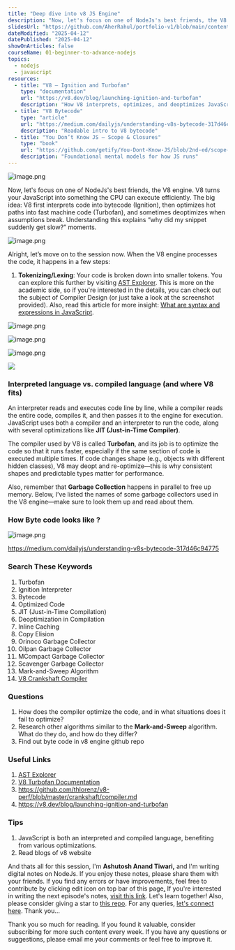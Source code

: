 ```yaml
---
title: "Deep dive into v8 JS Engine"
description: "Now, let's focus on one of NodeJs's best friends, the V8 Engine. It takes the code and runs it. Before doing anything, I just want you to read this carefully."
slidesUrl: "https://github.com/AherRahul/portfolio-v1/blob/main/content/articles"
dateModified: "2025-04-12"
datePublished: "2025-04-12"
showOnArticles: false
courseName: 01-beginner-to-advance-nodejs
topics:
  - nodejs
  - javascript
resources:
  - title: "V8 – Ignition and Turbofan"
    type: "documentation"
    url: "https://v8.dev/blog/launching-ignition-and-turbofan"
    description: "How V8 interprets, optimizes, and deoptimizes JavaScript"
  - title: "V8 Bytecode"
    type: "article"
    url: "https://medium.com/dailyjs/understanding-v8s-bytecode-317d46c94775"
    description: "Readable intro to V8 bytecode"
  - title: "You Don’t Know JS – Scope & Closures"
    type: "book"
    url: "https://github.com/getify/You-Dont-Know-JS/blob/2nd-ed/scope-closures/README.md"
    description: "Foundational mental models for how JS runs"
---
```



![image.png](https://res.cloudinary.com/duojkrgue/image/upload/v1757930704/Portfolio/nodeJsCourse/8.png)


Now, let's focus on one of NodeJs's best friends, the V8 engine. V8 turns your JavaScript into something the CPU can execute efficiently. The big idea: V8 first interprets code into bytecode (Ignition), then optimizes hot paths into fast machine code (Turbofan), and sometimes deoptimizes when assumptions break. Understanding this explains “why did my snippet suddenly get slow?” moments.

![image.png](https://heyashu.in/images/blogs/eoi82.png)

Alright, let’s move on to the session now. When the V8 engine processes the code, it happens in a few steps:

1. **Tokenizing/Lexing**: Your code is broken down into smaller tokens. You can explore this further by visiting [AST Explorer](http://astexplorer.net/). This is more on the academic side, so if you're interested in the details, you can check out the subject of Compiler Design (or just take a look at the screenshot provided). Also, read this article for more insight: [What are syntax and expressions in JavaScript](https://heyashu.in/digital-garden/blog/what-are-syntax-and-expressions-in-javascript).

![image.png](https://heyashu.in/images/blogs/epi83.png)

![image.png](https://heyashu.in/images/blogs/epi84.png)

![image.png](https://heyashu.in/images/blogs/epi85.png)

![](https://heyashu.in/images/blogs/epi86.png)

### Interpreted language vs. compiled language (and where V8 fits)

An interpreter reads and executes code line by line, while a compiler reads the entire code, compiles it, and then passes it to the engine for execution. JavaScript uses both a compiler and an interpreter to run the code, along with several optimizations like **JIT (Just-in-Time Compiler)**.

The compiler used by V8 is called **Turbofan**, and its job is to optimize the code so that it runs faster, especially if the same section of code is executed multiple times. If code changes shape (e.g., objects with different hidden classes), V8 may deopt and re-optimize—this is why consistent shapes and predictable types matter for performance.

Also, remember that **Garbage Collection** happens in parallel to free up memory. Below, I’ve listed the names of some garbage collectors used in the V8 engine—make sure to look them up and read about them.

### How Byte code looks like ?

![image.png](https://heyashu.in/images/blogs/epi87.png)

https://medium.com/dailyjs/understanding-v8s-bytecode-317d46c94775



### Search These Keywords

1. Turbofan
2. Ignition Interpreter
3. Bytecode
4. Optimized Code
5. JIT (Just-in-Time Compilation)
6. Deoptimization in Compilation
7. Inline Caching
8. Copy Elision
9. Orinoco Garbage Collector
10. Oilpan Garbage Collector
11. MCompact Garbage Collector
12. Scavenger Garbage Collector
13. Mark-and-Sweep Algorithm
14. [V8 Crankshaft Compiler](https://github.com/thlorenz/v8-perf/blob/master/crankshaft/compiler.md)

### Questions

1. How does the compiler optimize the code, and in what situations does it fail to optimize?
2. Research other algorithms similar to the **Mark-and-Sweep** algorithm. What do they do, and how do they differ?
3. Find out byte code in v8 engine github repo

### Useful Links

1. [AST Explorer](http://astexplorer.com/)
2. [V8 Turbofan Documentation](https://v8.dev/docs/turbofan)
3. https://github.com/thlorenz/v8-perf/blob/master/crankshaft/compiler.md
4. https://v8.dev/blog/launching-ignition-and-turbofan

### Tips

1. JavaScript is both an interpreted and compiled language, benefiting from various optimizations.
2. Read blogs of v8 website

And thats all for this session, I'm **Ashutosh Anand Tiwari,** and I'm writing digital notes on NodeJs. If you enjoy these notes, please share them with your friends. If you find any errors or have improvements, feel free to contribute by clicking edit icon on top bar of this page[.](https://heyashu.in/admin) If you're interested in writing the next episode's notes, [visit this link](https://heyashu.in/admin). Let's learn together! Also, please consider giving a star to [this repo](https://github.com/ashumsd7/heyashu/tree/main/src/data). For any queries, [let's connect here](https://topmate.io/aat/1148709/pay). Thank you…


Thank you so much for reading. If you found it valuable, consider subscribing for more such content every week. If you have any questions or suggestions, please email me your comments or feel free to improve it.
